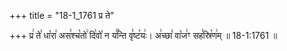 +++
title = "18-1_1761 प्र ते"

+++
प्र꣢ ते꣣ धा꣡रा꣢ अस꣣श्च꣡तो꣢ दि꣣वो꣡ न य꣢꣯न्ति वृ꣣ष्ट꣡यः꣢। अ꣢च्छा꣣ वा꣡ज꣢ꣳ सह꣣स्रि꣡ण꣢म् ॥ 18-1:1761 ॥